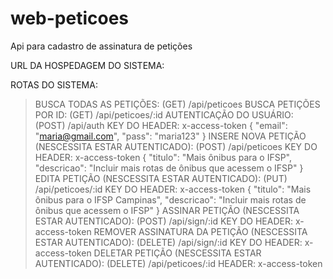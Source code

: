 # web-peticoes
Api para cadastro de assinatura de petições

URL DA HOSPEDAGEM DO SISTEMA:

ROTAS DO SISTEMA:

> BUSCA TODAS AS PETIÇÕES: (GET) /api/peticoes
> BUSCA PETIÇÕES POR ID: (GET) /api/peticoes/:id
> AUTENTICAÇÃO DO USUÁRIO: (POST) /api/auth
  KEY DO HEADER: x-access-token
{
     "email": "maria@gmail.com",
     "pass": "maria123"
}
> INSERE NOVA PETIÇÃO (NESCESSITA ESTAR AUTENTICADO): (POST) /api/peticoes
  KEY DO HEADER: x-access-token
{
    "titulo": "Mais ônibus para o IFSP",
    "descricao": "Incluir mais rotas de ônibus que acessem o IFSP"
} 
> EDITA PETIÇÃO (NESCESSITA ESTAR AUTENTICADO): (PUT) /api/peticoes/:id
  KEY DO HEADER: x-access-token
{
    "titulo": "Mais ônibus para o IFSP Campinas",
    "descricao": "Incluir mais rotas de ônibus que acessem o IFSP"
} 
> ASSINAR PETIÇÃO (NESCESSITA ESTAR AUTENTICADO): (POST) /api/sign/:id
  KEY DO HEADER: x-access-token
> REMOVER ASSINATURA DA PETIÇÃO (NESCESSITA ESTAR AUTENTICADO): (DELETE) /api/sign/:id
  KEY DO HEADER: x-access-token
> DELETAR PETIÇÃO (NESCESSITA ESTAR AUTENTICADO): (DELETE) /api/peticoes/:id
  HEADER: x-access-token




